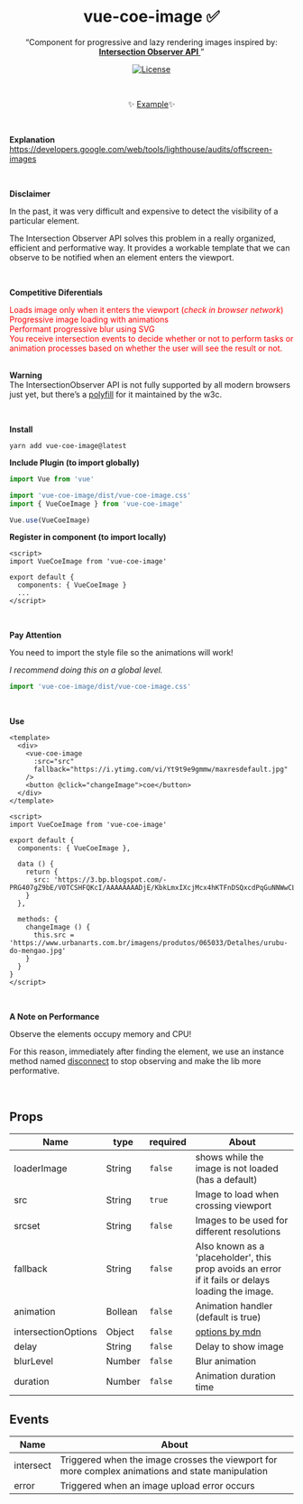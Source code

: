<h1 align="center">vue-coe-image ✅</h1>

<p align="center">
  <q>Component for progressive and lazy rendering images inspired by:
    <a href='https://developer.mozilla.org/docs/Web/API/Intersection_Observer_API'>
      <b>Intersection Observer API</b>
    </a>
  </q>
</p>

<p align="center">
  <a href="https://github.com/VitorLuizC/vue-data-tablee"><img src="https://img.shields.io/npm/l/vuelidation.svg" alt="License" target="_blank"></a>
</p>

<br>

<p align="center">
  ✨ <a href="https://codesandbox.io/s/github/viniazvd/vue-coe-image-example">Example</a>✨
</p>

<br>

**Explanation**
https://developers.google.com/web/tools/lighthouse/audits/offscreen-images

<br>

**Disclaimer**

In the past, it was very difficult and expensive to detect the visibility of a particular element.

The Intersection Observer API solves this problem in a really organized, efficient and performative way. 
It provides a workable template that we can observe to be notified when an element enters the viewport.

<br>

**Competitive Diferentials**
<ul style='margin: 0; padding: 0; color: red; list-style-type: none;'>
  <li>Loads image only when it enters the viewport (<i>check in browser network</i>)</li>
  <li>Progressive image loading with animations</li>
  <li>Performant progressive blur using SVG</li>
  <li>You receive intersection events to decide whether or not to perform tasks or animation processes based on whether the user will see the result or not.</li>
</ul>

<br>

**Warning**
<br>
The IntersectionObserver API is not fully supported by all modern browsers just yet, but there’s a [polyfill](https://github.com/w3c/IntersectionObserver/tree/master/polyfill) for it maintained by the w3c.

<br>

**Install**

`yarn add vue-coe-image@latest`


**Include Plugin (to import globally)**
```javascript
import Vue from 'vue'

import 'vue-coe-image/dist/vue-coe-image.css'
import { VueCoeImage } from 'vue-coe-image'

Vue.use(VueCoeImage)
```

**Register in component (to import locally)**
```vue
<script>
import VueCoeImage from 'vue-coe-image'

export default {
  components: { VueCoeImage }
  ...
</script>
```

<br>

**Pay Attention**
<p>You need to import the style file so the animations will work!</p>
<p><i>I recommend doing this on a global level.</i></p>

```javascript
import 'vue-coe-image/dist/vue-coe-image.css'
```

<br>

**Use**
```vue
<template>
  <div>
    <vue-coe-image
      :src="src"
      fallback="https://i.ytimg.com/vi/Yt9t9e9gmmw/maxresdefault.jpg"
    />
    <button @click="changeImage">coe</button>
  </div>
</template>

<script>
import VueCoeImage from 'vue-coe-image'

export default {
  components: { VueCoeImage },

  data () {
    return {
      src: 'https://3.bp.blogspot.com/-PRG407gZ9bE/V0TCSHFQKcI/AAAAAAAADjE/KbkLmxIXcjMcx4hKTFnDSQxcdPqGuNNWwCLcB/s1600/flamengologo.png'
    }
  },

  methods: {
    changeImage () {
      this.src = 'https://www.urbanarts.com.br/imagens/produtos/065033/Detalhes/urubu-do-mengao.jpg'
    }
  }
}
</script>
```

<br>

**A Note on Performance**

<p>Observe the elements occupy memory and CPU!</p>

For this reason, immediately after finding the element, we use an instance method named [disconnect](https://developer.mozilla.org/en-US/docs/Web/API/IntersectionObserver/disconnect) to stop observing and make the lib more performative.


<br>

## Props

Name                |   type   | required | About
-----               | -------  | -------- | ------
loaderImage         |  String  |  `false` | shows while the image is not loaded (has a default)
src                 |  String  |  `true`  | Image to load when crossing viewport
srcset              |  String  |  `false` | Images to be used for different resolutions
fallback            |  String  |  `false` | Also known as a 'placeholder', this prop avoids an error if it fails or delays loading the image.
animation           |  Bollean |  `false` | Animation handler (default is true) 
intersectionOptions |  Object  |  `false` | [options by mdn](https://developer.mozilla.org/en-US/docs/Web/API/Intersection_Observer_API#Creating_an_intersection_observer)
delay               | String   |  `false` | Delay to show image
blurLevel           | Number   |  `false` | Blur animation
duration            | Number   |  `false` | Animation duration time


## Events

Name       | About
-----      | -----
intersect  | Triggered when the image crosses the viewport for more complex animations and state manipulation
error      | Triggered when an image upload error occurs

